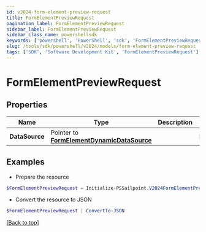```yaml
---
id: v2024-form-element-preview-request
title: FormElementPreviewRequest
pagination_label: FormElementPreviewRequest
sidebar_label: FormElementPreviewRequest
sidebar_class_name: powershellsdk
keywords: ['powershell', 'PowerShell', 'sdk', 'FormElementPreviewRequest'] 
slug: /tools/sdk/powershell/v2024/models/form-element-preview-request
tags: ['SDK', 'Software Development Kit', 'FormElementPreviewRequest']
---
```



# FormElementPreviewRequest

## Properties

Name | Type | Description | Notes
------------ | ------------- | ------------- | -------------
**DataSource** |  Pointer to [**FormElementDynamicDataSource**](form-element-dynamic-data-source) |  | [optional] 

## Examples

- Prepare the resource
```powershell
$FormElementPreviewRequest = Initialize-PSSailpoint.V2024FormElementPreviewRequest  -DataSource null
```

- Convert the resource to JSON
```powershell
$FormElementPreviewRequest | ConvertTo-JSON
```


[[Back to top]](#) 


